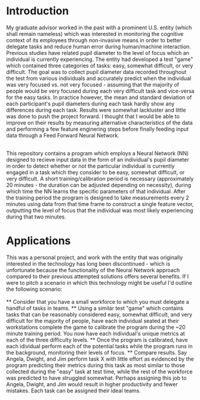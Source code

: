 # Introduction
My graduate advisor worked in the past with a prominent U.S. entity (which shall remain nameless) which was interested in monitoring the cognitive context of its employees through non-invasive means in order to better delegate tasks and reduce human error during human/machine interaction. Previous studies have related pupil diameter to the level of focus which an individual is currently experiencing. The entity had developed a test "game" which contained three categories of tasks: easy, somewhat difficult, or very difficult. The goal was to collect pupil diameter data recorded throughout the test from various individuals and accurately predict when the individual was very focused vs. not very focused - assuming that the majority of people would be very focused during each very difficult task and vice-versa for the easy tasks. In practice however, the mean and standard deviation of each participant's pupil diameters during each task hardly show any differences during each task. Results were somewhat lackluster and little was done to push the project forward. I thought that I would be able to improve on their results by measuring alternative characteristics of the data and performing a few feature enginering steps before finally feeding input data through a Feed Forward Neural Network.<br/><br/>

This repository contains a program which employs a Neural Network (NN) designed to recieve input data in the form of an individual's pupil diameter in order to detect whether or not the particular individual is currently engaged in a task which they consider to be easy, somewhat difficult, or very difficult. A short training/calibration period is necessary (approximately 20 minutes - the duration can be adjusted depending on necessity), during which time the NN learns the specific parameters of that individual. After the training period the program is designed to take measurements every 2 minutes using data from that time frame to construct a single feature vector, outputting the level of focus that the individual was most likely experiencing during that two minutes. 

# Applications
This was a personal project, and work with the entity that was originally interested in the technology has long been discontinued - which is unfortunate because the functionality of the Neural Network approach compared to their previous attempted solutions offers several benefits. If I were to pitch a scenario in which this technology might be useful I'd outline the following scenario:<br/><br/> 
** Consider that you have a small workforce to which you must delegate a handful of tasks in teams. 
** Using a similar test "game" which contains tasks that can be reasonably considered easy, somewhat difficult, and very difficult for the majority of people, have each individual seated at their workstations complete the game to calibrate the program during the ~20 minute training period. You now have each individual's unique metrics at each of the three difficulty levels.
** Once the program is calibrated, have each idividual perform each of the potential tasks while the program runs in the background, monitoring their levels of focus.
** Compare results. Say Angela, Dwight, and Jim perform task X with little effort as evidenced by the program predicting their metrics during this task as most similar to those collected during the "easy" task at test time, while the rest of the workforce was predicted to have struggled somewhat. Perhaps assigning this job to Angela, Dwight, and Jim would result in higher productivity and fewer mistakes. Each task can be assigned their ideal teams.
